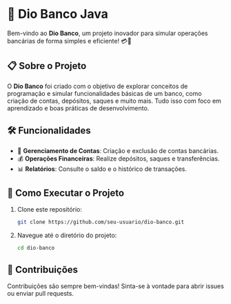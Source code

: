 # 🚀 Dio Banco Java

Bem-vindo ao **Dio Banco**, um projeto inovador para simular operações bancárias de forma simples e eficiente! 💳🏦

## 📋 Sobre o Projeto

O **Dio Banco** foi criado com o objetivo de explorar conceitos de programação e simular funcionalidades básicas de um banco, como criação de contas, depósitos, saques e muito mais. Tudo isso com foco em aprendizado e boas práticas de desenvolvimento.

## 🛠️ Funcionalidades

- 📂 **Gerenciamento de Contas**: Criação e exclusão de contas bancárias.
- 💰 **Operações Financeiras**: Realize depósitos, saques e transferências.
- 📊 **Relatórios**: Consulte o saldo e o histórico de transações.

## 🚧 Como Executar o Projeto

1. Clone este repositório:
    ```bash
    git clone https://github.com/seu-usuario/dio-banco.git
    ```
2. Navegue até o diretório do projeto:
    ```bash
    cd dio-banco
    ```
## 🤝 Contribuições

Contribuições são sempre bem-vindas! Sinta-se à vontade para abrir issues ou enviar pull requests.
